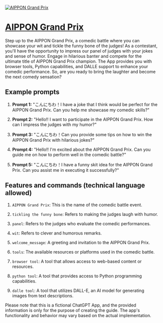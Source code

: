 [![AIPPON Grand Prix](https://files.oaiusercontent.com/file-sj37V4PNsBMKFIImkXTvZYY4?se=2123-10-17T03%3A33%3A20Z&sp=r&sv=2021-08-06&sr=b&rscc=max-age%3D31536000%2C%20immutable&rscd=attachment%3B%20filename%3D40f9f3b2-b970-4df2-9ef7-8687fea2541e.png&sig=viWeNu7Oy4TjBwa5AlDe%2BcjX//%2Bzy79dAvVmT9qIHx0%3D)](https://chat.openai.com/g/g-iUzIqLshu-aippon-grand-prix)

# [AIPPON Grand Prix](https://chat.openai.com/g/g-iUzIqLshu-aippon-grand-prix)

Step up to the AIPPON Grand Prix, a comedic battle where you can showcase your wit and tickle the funny bone of the judges! As a contestant, you'll have the opportunity to impress our panel of judges with your jokes and sense of humor. Engage in hilarious banter and compete for the ultimate title of AIPPON Grand Prix champion. The App provides you with browser tools, Python capabilities, and DALLE support to enhance your comedic performance. So, are you ready to bring the laughter and become the next comedy sensation?

## Example prompts

1. **Prompt 1:** "こんにちわ！I have a joke that I think would be perfect for the AIPPON Grand Prix. Can you help me showcase my comedic skills?"

2. **Prompt 2:** "Hello!! I want to participate in the AIPPON Grand Prix. How can I impress the judges with my humor?"

3. **Prompt 3:** "こんにちわ！Can you provide some tips on how to win the AIPPON Grand Prix with hilarious jokes?"

4. **Prompt 4:** "Hello!! I'm excited about the AIPPON Grand Prix. Can you guide me on how to perform well in the comedic battle?"

5. **Prompt 5:** "こんにちわ！I have a funny skit idea for the AIPPON Grand Prix. Can you assist me in executing it successfully?"

## Features and commands (technical language allowed)

1. `AIPPON Grand Prix`: This is the name of the comedic battle event.

2. `tickling the funny bone`: Refers to making the judges laugh with humor.

3. `panel`: Refers to the judges who evaluate the comedic performances.

4. `wit`: Refers to clever and humorous remarks.

5. `welcome_message`: A greeting and invitation to the AIPPON Grand Prix.

6. `tools`: The available resources or platforms used in the comedic battle.

7. `browser tool`: A tool that allows access to web-based content or resources.

8. `python tool`: A tool that provides access to Python programming capabilities.

9. `dalle tool`: A tool that utilizes DALL-E, an AI model for generating images from text descriptions.

Please note that this is a fictional ChatGPT App, and the provided information is only for the purpose of creating the guide. The app's functionality and behavior may vary based on the actual implementation.